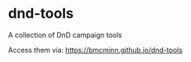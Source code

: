 # dnd-tools
A collection of DnD campaign tools

Access them via: https://bmcminn.github.io/dnd-tools

